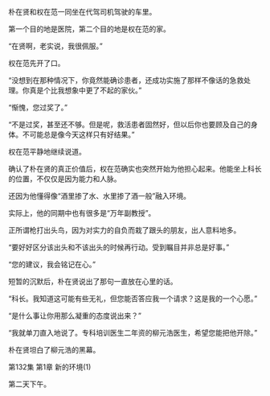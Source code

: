 朴在贤和权在范一同坐在代驾司机驾驶的车里。

第一个目的地是医院，第二个目的地是权在范的家。

“在贤啊，老实说，我很佩服。”

权在范先开了口。

“没想到在那种情况下，你竟然能确诊患者，还成功实施了那样不像话的急救处理。你真是个比我想象中更了不起的家伙。”

“惭愧，您过奖了。”

“不是过奖，甚至还不够。但是呢，救活患者固然好，但以后你也要顾及自己的身体。不可能总是像今天这样只有好结果。”

权在范平静地继续说道。

确认了朴在贤的真正价值后，权在范确实也突然开始为他担心起来。他能坐上科长的位置，不仅仅是因为能力和人脉。

还因为他懂得像“酒里掺了水、水里掺了酒一般”融入环境。

实际上，他的同期中也有很多是“万年副教授”。

正所谓枪打出头鸟，因为对实力的自负而栽了跟头的朋友，出人意料地多。

“要好好区分该出头和不该出头的时候再行动。受到瞩目并非总是好事。”

“您的建议，我会铭记在心。”

短暂的沉默后，朴在贤说出了那句一直放在心里的话。

“科长。我知道这可能有些无礼，但您能否答应我一个请求？这是我的一个心愿。”

“是什么事让你用那么凝重的态度说出来？”

“我就单刀直入地说了。专科培训医生二年资的柳元浩医生，希望您能把他开除。”

朴在贤坦白了柳元浩的黑幕。

第132集 第1章 新的环境(1)

第二天下午。